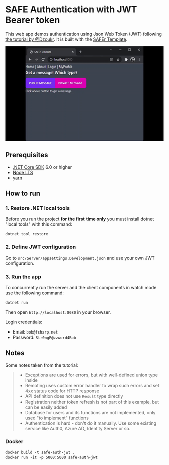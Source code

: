 # SAFE Authentication with JWT Bearer token

This web app demos authentication using Json Web Token (JWT) following [the tutorial by @Dzoukr](https://github.com/Zaid-Ajaj/Fable.Remoting/blob/master/documentation/src/full-auth-example.md). It is built with the [SAFEr Template](https://github.com/Dzoukr/SAFEr.Template).

<img src="https://github.com/chengh42/safe-auth-jwt/raw/main/safe-auth-jwt.gif" data-canonical-src="https://github.com/chengh42/safe-auth-jwt/raw/main/safe-auth-jwt.gif" height="300" />

## Prerequisites

* [.NET Core SDK](https://www.microsoft.com/net/download) 6.0 or higher
* [Node LTS](https://nodejs.org/en/download/)
* [yarn](https://classic.yarnpkg.com/en/)

## How to run

### 1. Restore .NET local tools

Before you run the project **for the first time only** you must install dotnet "local tools" with this command:

```bash
dotnet tool restore
```

### 2. Define JWT configuration

Go to `src/Server/appsettings.Development.json` and use your own JWT configuration.

### 3. Run the app

To concurrently run the server and the client components in watch mode use the following command:

```bash
dotnet run
```

Then open `http://localhost:8080` in your browser.

Login credentials:
* Email: `bob@fsharp.net`
* Password: `Str0ngP@zzword4Bob`

## Notes

Some notes taken from the tutorial:

> * Exceptions are used for errors, but with well-defined union type inside
> * Remoting uses custom error handler to wrap such errors and set 4xx status code for HTTP response
> * API definition does not use `Result` type directly
> * Registration neither token refresh is not part of this example, but can be easily added
> * Database for users and its functions are not implemented, only used "to implement" functions
> * Authentication is hard - don't do it manually. Use some existing service like Auth0, Azure AD, Identity Server or so.

### Docker

```
docker build -t safe-auth-jwt .
docker run -it -p 5000:5000 safe-auth-jwt
```
